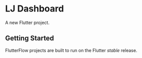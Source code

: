 # LJ Dashboard

A new Flutter project.

## Getting Started

FlutterFlow projects are built to run on the Flutter _stable_ release.
